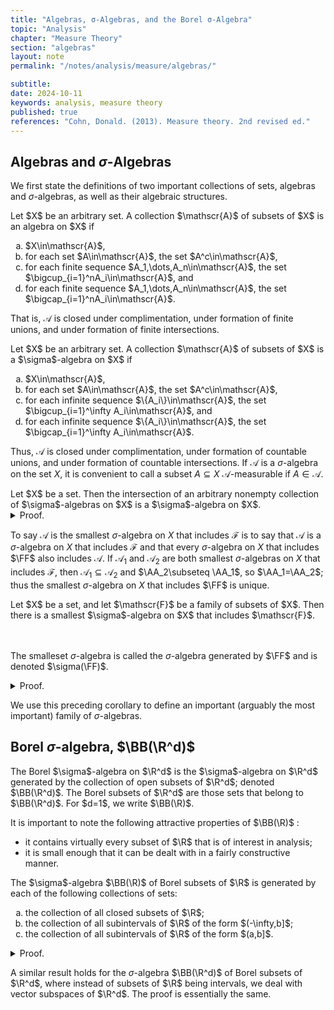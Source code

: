 ```yaml
---
title: "Algebras, σ-Algebras, and the Borel σ-Algebra"
topic: "Analysis"
chapter: "Measure Theory"
section: "algebras"
layout: note
permalink: "/notes/analysis/measure/algebras/"

subtitle: 
date: 2024-10-11
keywords: analysis, measure theory
published: true
references: "Cohn, Donald. (2013). Measure theory. 2nd revised ed."
---
```


## Algebras and $\sigma$-Algebras

We first state the definitions of two important collections of sets, algebras and $\sigma$-algebras, as well as their algebraic structures. 

<div class='definition' name='Algebras'>
Let $X$ be an arbitrary set. A collection $\mathscr{A}$ of subsets of $X$ is an algebra on $X$ if
<ol type="a">
    <li>$X\in\mathscr{A}$,</li>
    <li>for each set $A\in\mathscr{A}$, the set $A^c\in\mathscr{A}$,</li>
    <li>for each finite sequence $A_1,\dots,A_n\in\mathscr{A}$, the set $\bigcup_{i=1}^nA_i\in\mathscr{A}$, and</li>
    <li>for each finite sequence $A_1,\dots,A_n\in\mathscr{A}$, the set $\bigcap_{i=1}^nA_i\in\mathscr{A}$.</li>
</ol>
</div>

That is, $\mathscr{A}$ is closed under complimentation, under formation of finite unions, and under formation of finite intersections. 

<div class='definition' name='σ-Algebras'>
Let $X$ be an arbitrary set. A collection $\mathscr{A}$ of subsets of $X$ is a $\sigma$-algebra on $X$ if
<ol type="a">
    <li>$X\in\mathscr{A}$,</li>
    <li>for each set $A\in\mathscr{A}$, the set $A^c\in\mathscr{A}$,</li>
    <li>for each infinite sequence $\{A_i\}\in\mathscr{A}$, the set $\bigcup_{i=1}^\infty A_i\in\mathscr{A}$, and</li>
    <li>for each infinite sequence $\{A_i\}\in\mathscr{A}$, the set $\bigcap_{i=1}^\infty A_i\in\mathscr{A}$.</li>
</ol>
</div>

Thus, $\mathscr{A}$ is closed under complimentation, under formation of countable unions, and under formation of countable intersections. If $\mathscr{A}$ is a $\sigma$-algebra on the set $X$, it is convenient to call a subset $A\subseteq X$ $\mathscr{A}$-measurable if $A\in\mathscr{A}$. 

<div class='proposition' name='Intersection of a collection of σ-algebras'>
Let $X$ be a set. Then the intersection of an arbitrary nonempty collection of $\sigma$-algebras on $X$ is a $\sigma$-algebra on $X$. 
</div>

<details class='proof'>
<summary>Proof.</summary>
Let $\mathscr{C}$ be a nonempty collection of $\sigma$-algebras on $X$, and let $\mathscr{A}$ be the intersection of the $\sigma$-algebras that belong to $\mathscr{C}$. It is sufficient to check that $X\in\mathscr{A}$, is closed under complimentation, and closed under the formation of countable unions. 

<br><br>
The set $X\in\mathscr{A}$ since it belongs to each $\sigma$-algebra that belongs to $\mathscr{C}$. Now suppose that $A\in\mathscr{A}$. Then each $\sigma$-algebra that belongs to $\mathscr{C}$ also contains $A$ and so contains $A^c$; thus $A^c$ belongs to the intersection $\mathscr{A}$ of these $\sigma$-algebras. Finally, suppose that $\{A_i\}\in\mathscr{A}$ and hence to each $\sigma$-algebra in $\mathscr{C}$. Then $\bigcup_i A_i$ belongs to each $\sigma$-algebra in $\mathscr{C}$ and so to $\mathscr{A}$.
</details>

To say $\mathscr{A}$ is the smallest $\sigma$-algebra on $X$ that includes $\mathscr{F}$ is to say that $\mathscr{A}$ is a $\sigma$-algebra on $X$ that includes $\mathscr{F}$ and that every $\sigma$-algebra on $X$ that includes $\FF$ also includes $\mathscr{A}$. If $\mathscr{A}_1$ and $\mathscr{A}_2$ are both smallest $\sigma$-algebras on $X$ that includes $\mathscr{F}$, then $\mathscr{A}_1\subseteq\mathscr{A}_2$ and $\AA_2\subseteq \AA_1$, so $\AA_1=\AA_2$; thus the smallest $\sigma$-algebra on $X$ that includes $\FF$ is unique. 

<div class='corollary' name='σ-algebra generated by ℱ '>
Let $X$ be a set, and let $\mathscr{F}$ be a family of subsets of $X$. Then there is a smallest $\sigma$-algebra on $X$ that includes $\mathscr{F}$. 

<br><br>
The smalleset $\sigma$-algebra is called the $\sigma$-algebra generated by $\FF$ and is denoted $\sigma(\FF)$. 
</div>

<details class='proof'>
<summary>Proof.</summary>
Let $\CC$ be the collection of all $\sigma$-algebras on $X$ that includes $\FF$. Then $\CC$ is nonempty, since it contains the $\sigma$-algebra that consists of all subsets of $X$. The intersection of the $\sigma$-algebras that belong to $\CC$ is, according to Proposition (1), a $\sigma$-algebra; it includes $\FF$ and is included in every $\sigma$-algebra in $\CC$ -- that is, it is included in every $\sigma$-algebra on $X$ that includes $\FF$. 
</details>

We use this preceding corollary to define an important (arguably the most important) family of $\sigma$-algebras. 

## Borel $\sigma$-algebra, $\BB(\R^d)$

<div class='definition' name='The Borel σ-algebra on ℝᵈ'>
The Borel $\sigma$-algebra on $\R^d$ is the $\sigma$-algebra on $\R^d$ generated by the collection of open subsets of $\R^d$; denoted $\BB(\R^d)$. The Borel subsets of $\R^d$ are those sets that belong to $\BB(\R^d)$. For $d=1$, we write $\BB(\R)$. 
</div>

It is important to note the following attractive properties of $\BB(\R)$ :
<ul>
    <li>it contains virtually every subset of $\R$ that is of interest in analysis;</li>
    <li>it is small enough that it can be dealt with in a fairly constructive manner.</li>
</ul>

<div class='proposition' name='Generating ℬ(ℝ)'>
The $\sigma$-algebra $\BB(\R)$ of Borel subsets of $\R$ is generated by each of the following collections of sets:
<ol type='a'>
    <li>the collection of all closed subsets of $\R$;</li>
    <li>the collection of all subintervals of $\R$ of the form $(-\infty,b]$;</li>
    <li>the collection of all subintervals of $\R$ of the form $(a,b]$.</li>
</ol>
</div>

<details class='proof'>
<summary>Proof.</summary>
Let $\BB_1$, $\BB_2$, and $\BB_3$ be the $\sigma$-algebras generated by the collections of sets in parts (a), (b), and (c) of the proposition. We will show that $\BB(\R)\supseteq\BB_1\supseteq\BB_2\supseteq\BB_3$ and finally $\BB_3\supseteq\BB(\R)$, establishing our proposition. 

<br><br>
Since $\BB(\R)$ includes the family of open subsets of $\R$ and is closed under complimentation, it includes the family of closed subsets of $\R$; hence it includes the $\sigma$-algebra generated by the closed subsets of $\R$, i.e., $\BB_1$. The sets of the form $(-\infty,b]$ are closed and so belong to $\BB_1$; consequently $\BB_1\supseteq\BB_2$. Since $(a,b]=(-\infty,b]\cap(-\infty,a]^c$, each set of the form $(a,b]$ belongs to $\BB_2$; thus $\BB_2\supseteq\BB_3$. Finally, note that each open subinterval of $\R$ is union of a sequnce of sets of the form $(a,b]$ and that each open subset of $\R$ is the union of a sequence of open intervals. Thus each open subset of $\R$ belongs to $\BB_3$ and we have $\BB_3\supseteq\BB(\R)$ .  
</details>

A similar result holds for the $\sigma$-algebra $\BB(\R^d)$ of Borel subsets of $\R^d$, where instead of subsets of $\R$ being intervals, we deal with vector subspaces of $\R^d$. The proof is essentially the same. 